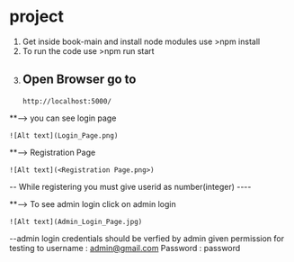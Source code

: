 # project

1.  Get inside book-main and install node modules
    use >npm install
2.  To run the code
    use >npm run start
3.  ## Open Browser go to
        http://localhost:5000/

\*\*--> you can see login page

    ![Alt text](Login_Page.png)

\*\*--> Registration Page

    ![Alt text](<Registration Page.png>)

-- While registering you must give userid as number(integer) ----

\*\*--> To see admin login click on admin login

    ![Alt text](Admin_Login_Page.jpg)

--admin login credentials should be verfied by admin given permission for testing to
username : admin@gmail.com
Password : password

